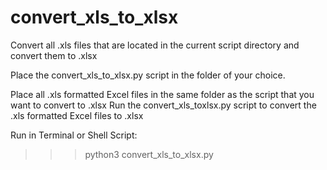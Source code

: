 # convert_xls_to_xlsx
Convert all .xls files that are located in the current script directory and convert them to .xlsx

Place the convert_xls_to_xlsx.py script in the folder of your choice.

Place all .xls formatted Excel files in the same folder as the script that you want to convert to .xlsx
Run the convert_xls_toxlsx.py script to convert the .xls formatted Excel files to .xlsx

Run in Terminal or Shell Script:
>>>python3 convert_xls_to_xlsx.py
